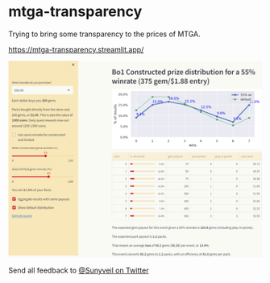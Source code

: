 # mtga-transparency
Trying to bring some transparency to the prices of MTGA.

https://mtga-transparency.streamlit.app/

![Preview](mtga%20transparency.png "Title")

Send all feedback to [@Sunyveil on Twitter](https://twitter.com/sunyveil)
